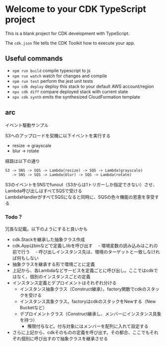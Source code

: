 # Welcome to your CDK TypeScript project

This is a blank project for CDK development with TypeScript.

The `cdk.json` file tells the CDK Toolkit how to execute your app.

## Useful commands

* `npm run build`   compile typescript to js
* `npm run watch`   watch for changes and compile
* `npm run test`    perform the jest unit tests
* `npx cdk deploy`  deploy this stack to your default AWS account/region
* `npx cdk diff`    compare deployed stack with current state
* `npx cdk synth`   emits the synthesized CloudFormation template

## arc

イベント駆動サンプル

S3へのアップロードを契機に以下イベントを実行する  
- resize -> grayscale
- blur -> rotate

経路は以下の通り

```
S3 -> SNS -> SQS -> Lambda(resize) -> SQS -> Lambda(grayscale)
   -> SNS -> SQS -> Lambda(blur) -> SQS -> Lambda(rotate)
```

S3のイベントをSNSでfunout（S3からは1トリガーしか指定できない）させ、Lambda呼び出しはすべてSQSで受ける  
LambdaHandlerがすべてSQSになると同時に、SQSの色々機能の恩恵を享受する  

### Todo？

冗長な記載。以下のようにすると良いかも
- cdk.Stackを継承した抽象クラス作成
- cdk.Appはbinなどで定義しlibを呼び出す
　- 環境変数の読み込みはこれの前で行う
　- 呼び出しインスタンス先は、環境のターゲットと一致しなければ何もしない
- 抽象クラスを継承する形で環境ごとに定義
- 上記から、各Lambdaなどサービスを定義ごとに呼び出し。ここではcdkではなく、個別のインスタンスごとの定義
- インスタンス定義とデプロイメントはそれぞれ分ける
  - インスタンス抽象クラス（Construct継承）。factory関数でcdkのスタックを受ける
  - インスタンス具象クラス。factoryはcdkのスタックをNewする（New Bucketなど）
  - デプロイメントクラス（Construct継承し、メンバーにインスタンス具象を持つ）
    - 権限付与など。付与対象にはメンバーを配列に入れて設定する
- さらに上記から、cdkそのものの定義を呼び出す。その都合、ここでもそれぞれ個別に呼び出すので抽象クラスを継承させる
